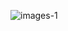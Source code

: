 ![images-1](https://github.com/ibrahimdoss/Docker/blob/main/Images/Screenshot%20from%202023-08-27%2022-13-49.png)
